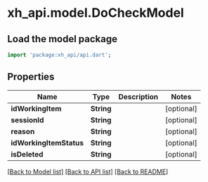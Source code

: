 # xh_api.model.DoCheckModel

## Load the model package
```dart
import 'package:xh_api/api.dart';
```

## Properties
Name | Type | Description | Notes
------------ | ------------- | ------------- | -------------
**idWorkingItem** | **String** |  | [optional] 
**sessionId** | **String** |  | [optional] 
**reason** | **String** |  | [optional] 
**idWorkingItemStatus** | **String** |  | [optional] 
**isDeleted** | **String** |  | [optional] 

[[Back to Model list]](../README.md#documentation-for-models) [[Back to API list]](../README.md#documentation-for-api-endpoints) [[Back to README]](../README.md)


